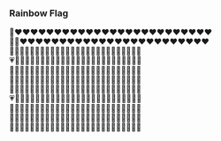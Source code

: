 ### Rainbow Flag


🖤❤️❤️❤️❤️❤️❤️❤️❤️❤️❤️❤️❤️❤️❤️❤️❤️❤️❤️❤️❤️❤️❤️❤️❤️❤️<br/>
🤎🖤❤️❤️❤️❤️❤️❤️❤️❤️❤️❤️❤️❤️❤️❤️❤️❤️❤️❤️❤️❤️❤️❤️❤️❤️<br/>
💎🤎🖤🧡🧡🧡🧡🧡🧡🧡🧡🧡🧡🧡🧡🧡🧡🧡🧡🧡🧡🧡🧡🧡🧡🧡<br/>
💗💎🤎🖤🧡🧡🧡🧡🧡🧡🧡🧡🧡🧡🧡🧡🧡🧡🧡🧡🧡🧡🧡🧡🧡🧡<br/>
🤍💗💎🤎🖤💛💛💛💛💛💛💛💛💛💛💛💛💛💛💛💛💛💛💛💛💛<br/>
🤍🤍💗💎🤎🖤💛💛💛💛💛💛💛💛💛💛💛💛💛💛💛💛💛💛💛💛<br/>
🤍💗💎🤎🖤💚💚💚💚💚💚💚💚💚💚💚💚💚💚💚💚💚💚💚💚💚<br/>
💗💎🤎🖤💚💚💚💚💚💚💚💚💚💚💚💚💚💚💚💚💚💚💚💚💚💚<br/>
💎🤎🖤💙💙💙💙💙💙💙💙💙💙💙💙💙💙💙💙💙💙💙💙💙💙💙<br/>
🤎🖤💙💙💙💙💙💙💙💙💙💙💙💙💙💙💙💙💙💙💙💙💙💙💙💙<br/>
🖤💜💜💜💜💜💜💜💜💜💜💜💜💜💜💜💜💜💜💜💜💜💜💜💜💜 <br/>
